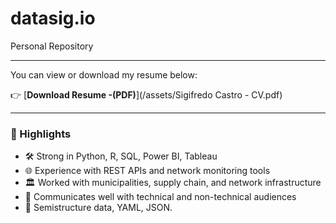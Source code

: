 # datasig.io
Personal Repository

---

You can view or download my resume below:

👉 [**Download Resume -(PDF)**](/assets/Sigifredo Castro - CV.pdf)

---

### 🧩 Highlights

- 🛠️  Strong in Python, R, SQL, Power BI, Tableau
- 🌐  Experience with REST APIs and network monitoring tools
- 🏛️  Worked with municipalities, supply chain, and network infrastructure
- 💬  Communicates well with technical and non-technical audiences
- :file_folder:  Semistructure data, YAML, JSON.
